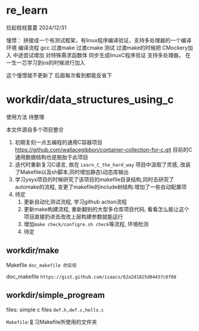 # re_learn
捡起枝枝蔓蔓
2024/12/31

憧憬： 拼接成一个有测试框架，有linux程序编译验证，支持多处理器的一个编译环境
编译流程 gcc 过渡make 过渡cmake
测试 过渡make的时候把 CMockery加入  中途尝试增加 对特殊需求函数体 同步生成linuxC程序验证
支持多处理器， 在一生一芯学习到os的时候进行加入

这个憧憬就不更新了 后面每次看到都能反省下
# workdir/data_structures_using_c

使用方法
待整理

本文件源自多个项目整合
1. 初期复刻一点五编程的通用C容器项目 https://github.com/wallacegibbon/container-collection-for-c.git 目前的C通用数据结构也是脱胎于此项目
2. 迭代时重新复习C语言, 故在 `Learn_C_the_hard_way` 项目中汲取了灵感, 改装了Makefile以及sh脚本,同时增加静态\动态库输出
3. 学习ysyx项目的时候研究了该项目的makefile目录结构,同时去研究了automake的流程, 变更了makefile的include树结构.增加了一些自动配置项
4. 待定
   1. 更新自动化测试流程, 学习github action流程
   2. 更新make构建流程, 重新翻别的大型多仓库项目代码, 看看怎么能让这个项目直接扔进去改改上层构建参数就能运行
   3. 增加`make check/configre.sh check`等流程, 环境检测
   4. 待定
## workdir/make

Makefile `doc_makefile 的实现`

doc_makefile `https://gist.github.com/isaacs/62a2d1825d04437c6f08`

## workdir/simple_progream
files: simple c files `def.h,def.c,hello.c`

`Makefile`:复习Makefile所使用的文件夹




